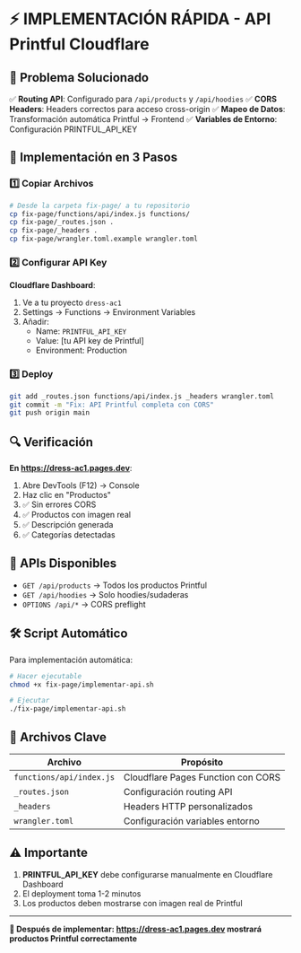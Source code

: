 # ⚡ IMPLEMENTACIÓN RÁPIDA - API Printful Cloudflare

## 🎯 Problema Solucionado

✅ **Routing API**: Configurado para `/api/products` y `/api/hoodies`
✅ **CORS Headers**: Headers correctos para acceso cross-origin
✅ **Mapeo de Datos**: Transformación automática Printful → Frontend
✅ **Variables de Entorno**: Configuración PRINTFUL_API_KEY

## 🚀 Implementación en 3 Pasos

### 1️⃣ Copiar Archivos
```bash
# Desde la carpeta fix-page/ a tu repositorio
cp fix-page/functions/api/index.js functions/
cp fix-page/_routes.json .
cp fix-page/_headers .
cp fix-page/wrangler.toml.example wrangler.toml
```

### 2️⃣ Configurar API Key
**Cloudflare Dashboard**:
1. Ve a tu proyecto `dress-ac1`
2. Settings → Functions → Environment Variables
3. Añadir:
   - Name: `PRINTFUL_API_KEY`
   - Value: [tu API key de Printful]
   - Environment: Production

### 3️⃣ Deploy
```bash
git add _routes.json functions/api/index.js _headers wrangler.toml
git commit -m "Fix: API Printful completa con CORS"
git push origin main
```

## 🔍 Verificación

**En https://dress-ac1.pages.dev**:
1. Abre DevTools (F12) → Console
2. Haz clic en "Productos"
3. ✅ Sin errores CORS
4. ✅ Productos con imagen real
5. ✅ Descripción generada
6. ✅ Categorías detectadas

## 📡 APIs Disponibles

- `GET /api/products` → Todos los productos Printful
- `GET /api/hoodies` → Solo hoodies/sudaderas
- `OPTIONS /api/*` → CORS preflight

## 🛠️ Script Automático

Para implementación automática:
```bash
# Hacer ejecutable
chmod +x fix-page/implementar-api.sh

# Ejecutar
./fix-page/implementar-api.sh
```

## 📁 Archivos Clave

| Archivo | Propósito |
|---------|-----------|
| `functions/api/index.js` | Cloudflare Pages Function con CORS |
| `_routes.json` | Configuración routing API |
| `_headers` | Headers HTTP personalizados |
| `wrangler.toml` | Configuración variables entorno |

## ⚠️ Importante

1. **PRINTFUL_API_KEY** debe configurarse manualmente en Cloudflare Dashboard
2. El deployment toma 1-2 minutos
3. Los productos deben mostrarse con imagen real de Printful

---

**🎉 Después de implementar: https://dress-ac1.pages.dev mostrará productos Printful correctamente**

